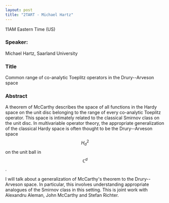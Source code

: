 ```yaml
---
layout: post
title: "2TART - Michael Hartz"
---
```


11AM Eastern Time (US)

### Speaker:
Michael Hartz, Saarland University 

### Title
Common range of co-analytic Toeplitz operators in the Drury--Arveson space

### Abstract
A theorem of McCarthy describes the space of all functions in the Hardy
space on the unit disc belonging to the range of every co-analytic
Toeplitz operator. This space is intimately related to the classical
Smirnov class on the unit disc. In multivariable operator theory, the
appropriate generalization of the classical Hardy space is often thought
to be the Drury--Arveson space $$H^2_d$$ on the unit ball in $$\mathbb C^d$$.

I will talk about a generalization of McCarthy's theorem to the
Drury--Arveson space. In particular, this involves understanding
appropriate analogues of the Smirnov class in this setting. This is
joint work with Alexandru Aleman, John McCarthy and Stefan Richter.

